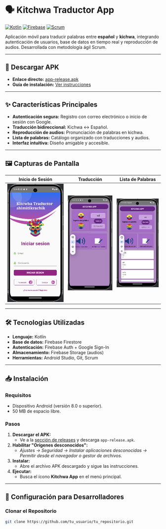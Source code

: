 # 🗣️ Kitchwa Traductor App  

[![Kotlin](https://img.shields.io/badge/Kotlin-1.8.0-blue.svg)](https://kotlinlang.org/)
[![Firebase](https://img.shields.io/badge/Firebase-9.22.0-orange.svg)](https://firebase.google.com/)
[![Scrum](https://img.shields.io/badge/Metodología-Scrum-brightgreen.svg)](https://www.scrum.org/)

Aplicación móvil para traducir palabras entre **español** y **kichwa**, integrando autenticación de usuarios, base de datos en tiempo real y reproducción de audios. Desarrollada con metodología ágil Scrum.

---

## 📲 Descargar APK  
- **Enlace directo:** [app-release.apk](https://github.com/tu_usuario/tu_repositorio/releases)  
- **Guía de instalación:** [Ver instrucciones](#-instalación)  

---

## ✨ Características Principales  
- **Autenticación segura:** Registro con correo electrónico o inicio de sesión con Google.  
- **Traducción bidireccional:** Kichwa ↔ Español.  
- **Reproducción de audios:** Pronunciación de palabras en kichwa.  
- **Lista de palabras:** Catálogo organizado con traducciones y audios.  
- **Interfaz intuitiva:** Diseño amigable y accesible.  

---

## 🖼️ Capturas de Pantalla  
| **Inicio de Sesión** | **Traducción** | **Lista de Palabras** |  
|-----------------------|----------------|-----------------------|  
| ![Pantalla de inicio](/imagenes/Image.png) | <img src="/imagenes/Imagen2.png" width="200"> | <img src="/imagenes/Imagen3.png" width="200"> |  

---

## 🛠️ Tecnologías Utilizadas  
- **Lenguaje:** Kotlin  
- **Base de datos:** Firebase Firestore  
- **Autenticación:** Firebase Auth + Google Sign-In  
- **Almacenamiento:** Firebase Storage (audios)  
- **Herramientas:** Android Studio, Git, Scrum  

---

## 📥 Instalación  
### Requisitos  
- Dispositivo Android (versión 8.0 o superior).  
- 50 MB de espacio libre.  

### Pasos  
1. **Descargar el APK:**  
   - Ve a la [sección de releases](https://github.com/tu_usuario/tu_repositorio/releases) y descarga `app-release.apk`.  
2. **Habilitar "Orígenes desconocidos":**  
   - *Ajustes → Seguridad → Instalar aplicaciones desconocidas → Permitir desde el navegador o gestor de archivos.*  
3. **Instalar:**  
   - Abre el archivo APK descargado y sigue las instrucciones.  
4. **Ejecutar:**  
   - Busca el ícono **Kitchwa App** en el menú principal.  

---

## 🔧 Configuración para Desarrolladores  
### Clonar el Repositorio  
```bash
git clone https://github.com/tu_usuario/tu_repositorio.git
